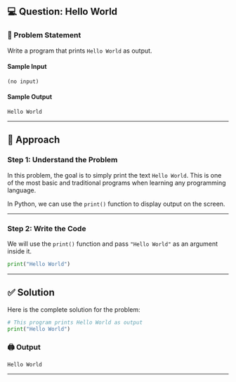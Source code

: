 ## 💻 Question: Hello World

### 🧩 Problem Statement

Write a program that prints `Hello World` as output.

#### **Sample Input**

```
(no input)
```

#### **Sample Output**

```
Hello World
```

---

## 🧠 Approach

### **Step 1: Understand the Problem**

In this problem, the goal is to simply print the text `Hello World`.
This is one of the most basic and traditional programs when learning any programming language.

In Python, we can use the `print()` function to display output on the screen.

---

### **Step 2: Write the Code**

We will use the `print()` function and pass `"Hello World"` as an argument inside it.

```python
print("Hello World")
```

---

## ✅ Solution

Here is the complete solution for the problem:

```python
# This program prints Hello World as output
print("Hello World")
```

### 🖨️ Output

```
Hello World
```

---
